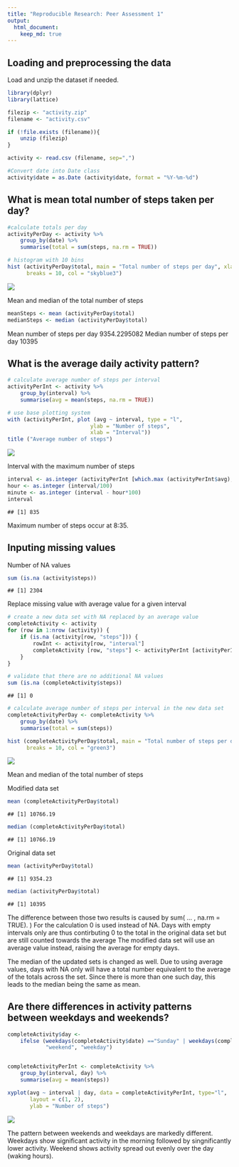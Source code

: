 ```yaml
---
title: "Reproducible Research: Peer Assessment 1"
output: 
  html_document:
    keep_md: true
---
```



## Loading and preprocessing the data

Load and unzip the dataset if needed. 


```r
library(dplyr)
library(lattice)
```


```r
filezip <- "activity.zip"
filename <- "activity.csv"

if (!file.exists (filename)){
    unzip (filezip) 
}

activity <- read.csv (filename, sep=",")

#Convert date into Date class
activity$date = as.Date (activity$date, format = "%Y-%m-%d") 
```



## What is mean total number of steps taken per day?



```r
#calculate totals per day
activityPerDay <- activity %>% 
    group_by(date) %>% 
    summarise(total = sum(steps, na.rm = TRUE))

# histogram with 10 bins
hist (activityPerDay$total, main = "Total number of steps per day", xlab="Number of steps", 
      breaks = 10, col = "skyblue3")
```

![](PA1_template_files/figure-html/unnamed-chunk-3-1.png)<!-- -->

Mean and median of the total number of steps


```r
meanSteps <- mean (activityPerDay$total)
medianSteps <- median (activityPerDay$total)
```

Mean number of steps per day 9354.2295082
Median number of steps per day 10395


## What is the average daily activity pattern?


```r
# calculate average number of steps per interval
activityPerInt <- activity %>% 
    group_by(interval) %>% 
    summarise(avg = mean(steps, na.rm = TRUE))

# use base plotting system 
with (activityPerInt, plot (avg ~ interval, type = "l", 
                          ylab = "Number of steps",
                          xlab = "Interval"))
title ("Average number of steps")
```

![](PA1_template_files/figure-html/unnamed-chunk-5-1.png)<!-- -->

Interval with the maximum number of steps


```r
interval <- as.integer (activityPerInt [which.max (activityPerInt$avg), 1])
hour <- as.integer (interval/100)
minute <- as.integer (interval - hour*100)
interval
```

```
## [1] 835
```


Maximum number of steps occur at 8:35.


## Inputing missing values

Number of NA values

```r
sum (is.na (activity$steps))
```

```
## [1] 2304
```

Replace missing value with average value for a given interval


```r
# create a new data set with NA replaced by an average value
completeActivity <- activity
for (row in 1:nrow (activity)) {
    if (is.na (activity[row, "steps"])) {
        rowInt <- activity[row, "interval"]
        completeActivity [row, "steps"] <- activityPerInt [activityPerInt$interval == rowInt, "avg"]
    }
}

# validate that there are no additional NA values
sum (is.na (completeActivity$steps))
```

```
## [1] 0
```


```r
# calculate average number of steps per interval in the new data set
completeActivityPerDay <- completeActivity %>% 
    group_by(date) %>% 
    summarise(total = sum(steps))

hist (completeActivityPerDay$total, main = "Total number of steps per day", xlab="Number of steps", 
      breaks = 10, col = "green3")
```

![](PA1_template_files/figure-html/unnamed-chunk-9-1.png)<!-- -->

Mean and median of the total number of steps

Modified data set


```r
mean (completeActivityPerDay$total)
```

```
## [1] 10766.19
```

```r
median (completeActivityPerDay$total)
```

```
## [1] 10766.19
```

Original data set


```r
mean (activityPerDay$total)
```

```
## [1] 9354.23
```

```r
median (activityPerDay$total)
```

```
## [1] 10395
```

The difference between those two results is caused by sum( ... , na.rm = TRUE). ) For the calculation 0 is used instead of NA. Days with empty intervals only are thus contirbuting 0 to the total in the original data set but are still counted towards the average
The modified data set will use an average value instead, raising the average for empty days. 

The median of the updated sets is changed as well. Due to using average values, days with NA only will have a total number equivalent to the average of the totals across the set. Since there is more than one such day, this leads to the median being the same as mean.

## Are there differences in activity patterns between weekdays and weekends?


```r
completeActivity$day <- 
    ifelse (weekdays(completeActivity$date) =="Sunday" | weekdays(completeActivity$date) == "Saturday",
            "weekend", "weekday")


completeActivityPerInt <- completeActivity %>% 
    group_by(interval, day) %>% 
    summarise(avg = mean(steps))

xyplot(avg ~ interval | day, data = completeActivityPerInt, type="l", 
       layout = c(1, 2),
       ylab = "Number of steps")
```

![](PA1_template_files/figure-html/unnamed-chunk-12-1.png)<!-- -->

The pattern between weekends and weekdays are markedly different. Weekdays show significant activity in the morning followed by singnificantly lower activity. 
Weekend shows activity spread out evenly over the day (waking hours).
